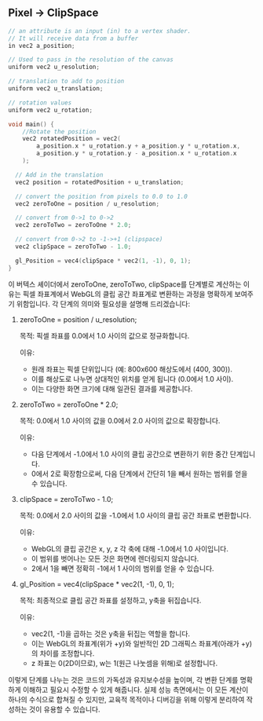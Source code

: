
## Pixel -> ClipSpace 

```cpp title:'Vertex Shader' hl:25,28,31, 33
// an attribute is an input (in) to a vertex shader.
// It will receive data from a buffer
in vec2 a_position;

// Used to pass in the resolution of the canvas
uniform vec2 u_resolution;

// translation to add to position
uniform vec2 u_translation;

// rotation values
uniform vec2 u_rotation;

void main() {
    //Rotate the position
    vec2 rotatedPosition = vec2(
        a_position.x * u_rotation.y + a_position.y * u_rotation.x,
        a_position.y * u_rotation.y - a_position.x * u_rotation.x
    );

  // Add in the translation
  vec2 position = rotatedPosition + u_translation;

  // convert the position from pixels to 0.0 to 1.0
  vec2 zeroToOne = position / u_resolution;

  // convert from 0->1 to 0->2
  vec2 zeroToTwo = zeroToOne * 2.0;

  // convert from 0->2 to -1->+1 (clipspace)
  vec2 clipSpace = zeroToTwo - 1.0;

  gl_Position = vec4(clipSpace * vec2(1, -1), 0, 1);
}
```

이 버텍스 셰이더에서 zeroToOne, zeroToTwo, clipSpace를 단계별로 계산하는 이유는 픽셀 좌표계에서 WebGL의 클립 공간 좌표계로 변환하는 과정을 명확하게 보여주기 위함입니다. 각 단계의 의미와 필요성을 설명해 드리겠습니다:

1. zeroToOne = position / u_resolution;
   
   목적: 픽셀 좌표를 0.0에서 1.0 사이의 값으로 정규화합니다.

   이유:
   - 원래 좌표는 픽셀 단위입니다 (예: 800x600 해상도에서 (400, 300)).
   - 이를 해상도로 나누면 상대적인 위치를 얻게 됩니다 (0.0에서 1.0 사이).
   - 이는 다양한 화면 크기에 대해 일관된 결과를 제공합니다.

2. zeroToTwo = zeroToOne * 2.0;
   
   목적: 0.0에서 1.0 사이의 값을 0.0에서 2.0 사이의 값으로 확장합니다.

   이유:
   - 다음 단계에서 -1.0에서 1.0 사이의 클립 공간으로 변환하기 위한 중간 단계입니다.
   - 0에서 2로 확장함으로써, 다음 단계에서 간단히 1을 빼서 원하는 범위를 얻을 수 있습니다.

3. clipSpace = zeroToTwo - 1.0;
   
   목적: 0.0에서 2.0 사이의 값을 -1.0에서 1.0 사이의 클립 공간 좌표로 변환합니다.

   이유:
   - WebGL의 클립 공간은 x, y, z 각 축에 대해 -1.0에서 1.0 사이입니다.
   - 이 범위를 벗어나는 모든 것은 화면에 렌더링되지 않습니다.
   - 2에서 1을 빼면 정확히 -1에서 1 사이의 범위를 얻을 수 있습니다.

4. gl_Position = vec4(clipSpace * vec2(1, -1), 0, 1);
   
   목적: 최종적으로 클립 공간 좌표를 설정하고, y축을 뒤집습니다.

   이유:
   - vec2(1, -1)을 곱하는 것은 y축을 뒤집는 역할을 합니다.
   - 이는 WebGL의 좌표계(위가 +y)와 일반적인 2D 그래픽스 좌표계(아래가 +y)의 차이를 조정합니다.
   - z 좌표는 0(2D이므로), w는 1(원근 나눗셈을 위해)로 설정합니다.

이렇게 단계를 나누는 것은 코드의 가독성과 유지보수성을 높이며, 각 변환 단계를 명확하게 이해하고 필요시 수정할 수 있게 해줍니다. 실제 성능 측면에서는 이 모든 계산이 하나의 수식으로 합쳐질 수 있지만, 교육적 목적이나 디버깅을 위해 이렇게 분리하여 작성하는 것이 유용할 수 있습니다.